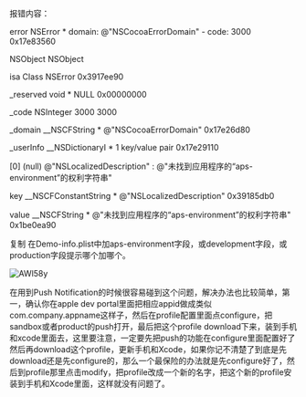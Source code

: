 报错内容：

error    NSError * domain: @"NSCocoaErrorDomain" - code: 3000    0x17e83560

NSObject NSObject          

isa    Class         NSError    0x3917ee90

_reserved         void *        NULL         0x00000000

_code       NSInteger         3000         3000

_domain  __NSCFString *         @"NSCocoaErrorDomain"       0x17e26d80

_userInfo __NSDictionaryI *    1 key/value pair        0x17e29110

[0]    (null)         @"NSLocalizedDescription" : @"未找到应用程序的“aps-environment”的权利字符串"      

key   __NSCFConstantString * @"NSLocalizedDescription"    0x39185db0

value         __NSCFString *         @"未找到应用程序的“aps-environment”的权利字符串"      0x1be0ea90


复制
在Demo-info.plist中加aps-environment字段，或development字段，或production字段提示哪个加哪个。

![AWl58y](https://gitee.com/threecornerstones/ThreeCornerstones_Pic/raw/master/uPic/AWl58y.png)

在用到Push Notification的时候很容易碰到这个问题，解决办法也比较简单，第一，确认你在apple dev portal里面把相应appid做成类似com.company.appname这样子，然后在profile配置里面点configure，把sandbox或者product的push打开，最后把这个profile download下来，装到手机和xcode里面去，这里要注意，一定要先把push的功能在configure里面配置好了然后再download这个profile，更新手机和Xcode，如果你记不清楚了到底是先download还是先configure的，那么一个最保险的办法就是先configure好了，然后到profile那里点击modify，把profile改成一个新的名字，把这个新的profile安装到手机和Xcode里面，这样就没有问题了。